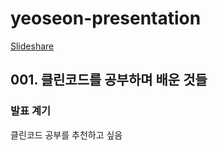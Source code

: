 # yeoseon-presentation  

[Slideshare](https://www.slideshare.net/ssuser68f114)  

## 001. 클린코드를 공부하며 배운 것들  

### 발표 계기
클린코드 공부를 추천하고 싶음  

